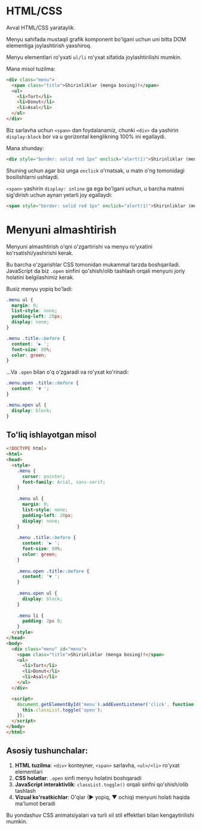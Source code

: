 # HTML/CSS
Avval HTML/CSS yarataylik.

Menyu sahifada mustaqil grafik komponent bo'lgani uchun uni bitta DOM elementiga joylashtirish yaxshiroq.

Menyu elementlari ro'yxati `ul/li` ro'yxat sifatida joylashtirilishi mumkin.

Mana misol tuzilma:

```html
<div class="menu">
  <span class="title">Shirinliklar (menga bosing)!</span>
  <ul>
    <li>Tort</li>
    <li>Donut</li>
    <li>Asal</li>
  </ul>
</div>
```

Biz sarlavha uchun `<span>` dan foydalanamiz, chunki `<div>` da yashirin `display:block` bor va u gorizontal kenglikning 100% ini egallaydi.

Mana shunday:

```html autorun height=50
<div style="border: solid red 1px" onclick="alert(1)">Shirinliklar (menga bosing)!</div>
```

Shuning uchun agar biz unga `onclick` o'rnatsak, u matn o'ng tomonidagi bosilishlarni ushlaydi.

`<span>` yashirin `display: inline` ga ega bo'lgani uchun, u barcha matnni sig'dirish uchun aynan yetarli joy egallaydi:

```html autorun height=50
<span style="border: solid red 1px" onclick="alert(1)">Shirinliklar (menga bosing)!</span>
```

# Menyuni almashtirish

Menyuni almashtirish o'qni o'zgartirishi va menyu ro'yxatini ko'rsatishi/yashirishi kerak.

Bu barcha o'zgarishlar CSS tomonidan mukammal tarzda boshqariladi. JavaScript da biz `.open` sinfini qo'shish/olib tashlash orqali menyuni joriy holatini belgilashimiz kerak.

Busiz menyu yopiq bo'ladi:

```css
.menu ul {
  margin: 0;
  list-style: none;
  padding-left: 20px;
  display: none;
}

.menu .title::before {
  content: '▶ ';
  font-size: 80%;
  color: green;
}
```

...Va `.open` bilan o'q o'zgaradi va ro'yxat ko'rinadi:

```css
.menu.open .title::before {
  content: '▼ ';
}

.menu.open ul {
  display: block;
}
```

## To'liq ishlayotgan misol

```html
<!DOCTYPE html>
<html>
<head>
  <style>
    .menu {
      cursor: pointer;
      font-family: Arial, sans-serif;
    }
    
    .menu ul {
      margin: 0;
      list-style: none;
      padding-left: 20px;
      display: none;
    }
    
    .menu .title::before {
      content: '▶ ';
      font-size: 80%;
      color: green;
    }
    
    .menu.open .title::before {
      content: '▼ ';
    }
    
    .menu.open ul {
      display: block;
    }
    
    .menu li {
      padding: 2px 0;
    }
  </style>
</head>
<body>
  <div class="menu" id="menu">
    <span class="title">Shirinliklar (menga bosing)!</span>
    <ul>
      <li>Tort</li>
      <li>Donut</li>
      <li>Asal</li>
    </ul>
  </div>

  <script>
    document.getElementById('menu').addEventListener('click', function() {
      this.classList.toggle('open');
    });
  </script>
</body>
</html>
```

## Asosiy tushunchalar:

1. **HTML tuzilma**: `<div>` konteyner, `<span>` sarlavha, `<ul>/<li>` ro'yxat elementlari
2. **CSS holatlar**: `.open` sinfi menyu holatini boshqaradi
3. **JavaScript interaktivlik**: `classList.toggle()` orqali sinfni qo'shish/olib tashlash
4. **Vizual ko'rsatkichlar**: O'qlar (▶ yopiq, ▼ ochiq) menyuni holati haqida ma'lumot beradi

Bu yondashuv CSS animatsiyalari va turli xil stil effektlari bilan kengaytirilishi mumkin.